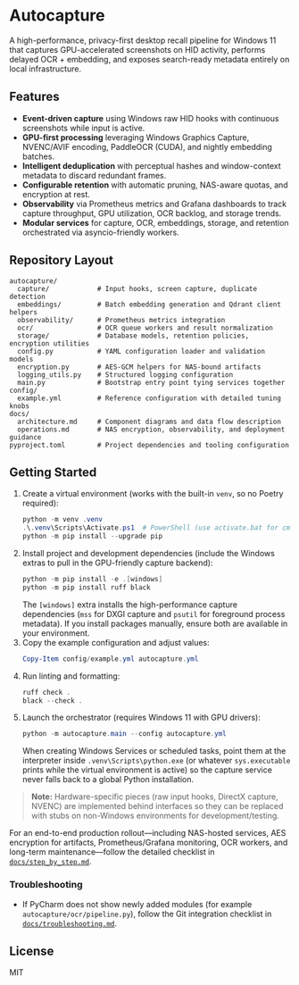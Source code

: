 # Autocapture

A high-performance, privacy-first desktop recall pipeline for Windows 11 that captures GPU-accelerated screenshots on HID activity, performs delayed OCR + embedding, and exposes search-ready metadata entirely on local infrastructure.

## Features

- **Event-driven capture** using Windows raw HID hooks with continuous screenshots while input is active.
- **GPU-first processing** leveraging Windows Graphics Capture, NVENC/AVIF encoding, PaddleOCR (CUDA), and nightly embedding batches.
- **Intelligent deduplication** with perceptual hashes and window-context metadata to discard redundant frames.
- **Configurable retention** with automatic pruning, NAS-aware quotas, and encryption at rest.
- **Observability** via Prometheus metrics and Grafana dashboards to track capture throughput, GPU utilization, OCR backlog, and storage trends.
- **Modular services** for capture, OCR, embeddings, storage, and retention orchestrated via asyncio-friendly workers.

## Repository Layout

```text
autocapture/
  capture/            # Input hooks, screen capture, duplicate detection
  embeddings/         # Batch embedding generation and Qdrant client helpers
  observability/      # Prometheus metrics integration
  ocr/                # OCR queue workers and result normalization
  storage/            # Database models, retention policies, encryption utilities
  config.py           # YAML configuration loader and validation models
  encryption.py       # AES-GCM helpers for NAS-bound artifacts
  logging_utils.py    # Structured logging configuration
  main.py             # Bootstrap entry point tying services together
config/
  example.yml         # Reference configuration with detailed tuning knobs
docs/
  architecture.md     # Component diagrams and data flow description
  operations.md       # NAS encryption, observability, and deployment guidance
pyproject.toml        # Project dependencies and tooling configuration
```

## Getting Started

1. Create a virtual environment (works with the built-in `venv`, so no Poetry required):
   ```powershell
   python -m venv .venv
   .\.venv\Scripts\Activate.ps1  # PowerShell (use activate.bat for cmd.exe)
   python -m pip install --upgrade pip
   ```
2. Install project and development dependencies (include the Windows extras to
   pull in the GPU-friendly capture backend):
   ```powershell
   python -m pip install -e .[windows]
   python -m pip install ruff black
   ```
   The `[windows]` extra installs the high-performance capture dependencies
   (`mss` for DXGI capture and `psutil` for foreground process metadata). If you
   install packages manually, ensure both are available in your environment.
3. Copy the example configuration and adjust values:
   ```powershell
   Copy-Item config/example.yml autocapture.yml
   ```
4. Run linting and formatting:
   ```powershell
   ruff check .
   black --check .
   ```
5. Launch the orchestrator (requires Windows 11 with GPU drivers):
   ```powershell
   python -m autocapture.main --config autocapture.yml
   ```
   When creating Windows Services or scheduled tasks, point them at the
   interpreter inside `.venv\Scripts\python.exe` (or whatever `sys.executable`
   prints while the virtual environment is active) so the capture service never
   falls back to a global Python installation.

> **Note:** Hardware-specific pieces (raw input hooks, DirectX capture, NVENC) are implemented behind interfaces so they can be replaced with stubs on non-Windows environments for development/testing.

For an end-to-end production rollout—including NAS-hosted services, AES
encryption for artifacts, Prometheus/Grafana monitoring, OCR workers, and
long-term maintenance—follow the detailed checklist in
[`docs/step_by_step.md`](docs/step_by_step.md).

### Troubleshooting

- If PyCharm does not show newly added modules (for example
  `autocapture/ocr/pipeline.py`), follow the Git integration checklist in
  [`docs/troubleshooting.md`](docs/troubleshooting.md).

## License

MIT
